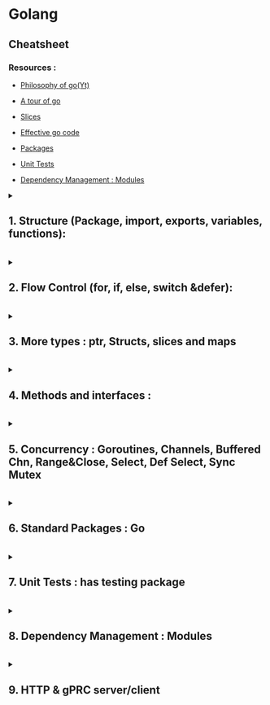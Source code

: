 # Golang

## Cheatsheet 
### Resources :
- <a href="https://www.youtube.com/watch?v=sX8r6zATHGU">Philosophy of go(Yt)</a> 
- <a href="https://tour.golang.org/welcome/1">A tour of go</a>
- <a href="https://blog.golang.org/slices-intro">Slices</a>
- <a href="https://golang.org/doc/effective_go.html#introduction">Effective go code</a>
- <a href="https://golang.org/pkg/">Packages</a>

- <a href="https://blog.alexellis.io/golang-writing-unit-tests/">Unit Tests</a>

- <a href="https://blog.golang.org/using-go-modules">Dependency Management : Modules</a>

<details>
<summary>

## 1. Structure (Package, import, exports, variables, functions): 
</summary>

>first line is name of the package
```go
package go.com/cheatsheet
```
>import statement 

```go
 import "fmt" 
 ```

>Factored import statement
```go 
import ( 
    "fmt"
    "math"
)
//Import declaration          Local name of Sin
import   "lib/math"         //math.Sin
import m "lib/math"         //m.Sin
import . "lib/math"         //Sin

```

>Exported var or func needs to start with Capital Letter
```go 
var A int =1 //is accessible

var a int =1 // not accessible
```

>single and multi line commments
```go
//single line comment
/*
multi line
comment
*/
```


>Variables deaclaration:  var < name > < type > = < value > or infer by < name > := < value >
```go 
var a int = 1
var a=1 //auto inference 
var a,b int =1,2
var (
    a int =1
    b float32 =2
    c string ="1"
)
a := 1 //shorthand available only inside functions
```
>basic Types + const + typedef ->type
```go
bool
string
int  int8  int16  int32  int64
uint uint8 uint16 uint32 uint64 uintptr
byte // alias for uint8
rune // alias for int32, represents a Unicode code point
float32 float64
complex64 complex128

const Pi=3.14  // Cannot be declared using :=
type Myint int
type Name struct{
    first_name,last_name string
}
```

>Type casting, needs explicit casting ! / type inference
```go 
var a int =42
var f float64= float62(i)
var i int
j := i // j is an int
i := 42           // int
f := 3.142        // float64
g := 0.867 + 0.5i // complex128
```

> Functions
```go 
func function_name( [parameter list] ) [return_types]{
   body of the function
}

//naked fucntions : named return parameters with empty return(naked) statement, return named params
func name(params) (a int){
    return 
}

```

</details><br>

<details>
<summary>

## 2. Flow Control (for, if, else, switch &defer): 
</summary>

>For , the only looping construct
```go
for i := 0; i < 10; i++ {
	sum += i
}
for ;sum < 10; {  //init and post statement optional
	sum += sum
}
for sum < 10{    // with no semicolons, acts as while
    sum+=1
} 
for{             //infinite loop
    sum++
}
```

>if, else
```go
if a>100{
    a++
}else{
    a--
}
if a:=i/10;a>100{    //shorthand a, the walrus operator  kinda stuff 
    i++
}else{
    i-- //var a available in else too
} 
```
> Switch
```go
switch a:=i/10;a{
    case 1:
        break
    case 2,3,4:
    break         //multiple cases sep by comma
    default:
}
switch {            // if left empty, chooses true case top to bottom
    case '0' <= c && c <= '9':
        return c - '0'
    case 'a' <= c && c <= 'f':
        return c - 'a' + 10
    case 'A' <= c && c <= 'F':
        return c - 'A' + 10
}
//type switch refer interfaces
```

> defer : the deferred function is scheduled to be run immediately before the function executing the defer returns. The deferred call's arguments are evaluated immediately.
```go
defer fmt.Println("world")
fmt.Println("hello")
//output hello \n world \n
//multi defered func called in stack kinda lifo order
//Defer is commonly used to simplify functions that perform various clean-up actions.
```

</details><br>

<details>
<summary>

## 3. More types : ptr, Structs, slices and maps
</summary>

> Pointers (ditto to C , * - dereference, & - returns pointer to the var, except no pointer arithmetic)
```go
	p := &i         // point to i
	fmt.Println(*p) // read i through the pointer
	*p = 21         // set i through the pointer
	fmt.Println(i)  // see the new value of i
```

> Structs
```go
type Vertex struct{
    X,Y int
}

var (
    v1=Vertex{1,2}
    v2=Vertex{X:1}
    p=&Vertex{1,2} //gets a *Vertex
)
(*p).X=2
p.X=2  // or directly permitted
```

> Arrays - Fixed length 
```go
var a [10]int
var b [2]string
```


>Slices : A slice does not store any data, are like references to arrays  ;append() ;  len() cap()  , empty ->nil , make
```go
primes := [6]int{2, 3, 5, 7, 11, 13}
var s []int = primes[1:4]             //slice a[low:high]  high not included
fmt.Println(s)                        // [3 5 7]
s=append(s,2) //func append(s []T, vs ...T) []T
fmt.Println(s)                        // [3 5 7 2]

b=[]bool{true, true, false}            // creates an array, then builds a slice that references it:

fmt.Printf("len=%d cap=%d %v\n", len(s), cap(s), s) 

a := make([]int, 5)  // len(a)=5
b := make([]int, 0, 5) // len(b)=0, cap(b)=5

```

> Range
```go
for index, value := range pow {
	fmt.Printf("2**%d = %d\n", index, value)
}
for i := range pow {}  // only index

```

> Maps
```go
var m = make(map[string]Vertex)
var n= map[string]int{}
var n map[string]int          //needs to be initialized
k:=map[int]int{ 1:2,3:3}      //only inside func
k[4]=4                        // add key-value 
delete(k,4)                   //delete key-value
k=k[4]                        // returns default type value, no error thrown
val,ok :=k[4]                 // ok true if present else false(val=0/""/false)

```

</details><br>
<details>
<summary>

## 4. Methods and interfaces : 
</summary> 

> Methods - kinda like operator overloading on types
```go
type Vertex struct {
	X, Y float64
}
//func (special rec arg) name([args list]) [return type]{}
func (v Vertex) Abs() float64 {
	return math.Sqrt(v.X*v.X + v.Y*v.Y)
}
//declare with ptr to be able to modify value, convenience, Go interprets the statement v.Scale(5) as (&v).Scale(5) since the Scale method has a pointer receiver. 
func (v *Vertex) Scale(f float64) {	
    v.X = v.X * f
	v.Y = v.Y * f
}
v := Vertex{3, 4}
fmt.Println(v.Abs())        //variable.method_name()


/*
You can only declare a method with a receiver whose type is defined in the same package as the method. You cannot declare a method with a receiver whose type is defined in another package (which includes the built-in types such as int). 
*/
```

>Interface :as a set of method signatures. 

```go
type Vertex struct{var x,y float64}
type myfloat float64
func (v Vertex) abs() float64{
    return math.Sqrt(v.x*v.x+v.y*v.y)
}

func (f myfloat) abs() float64{
    if f<0{return -f}
    return f
}
type Abser interface{
    abs() float64 
}
var a Abser
a=myfloat{6} 
fmt.Println(a.abs())
a=Vertex{2,3}
fmt.Println(a.abs())
/*
#interface -> set of method signature matching args and return types, it is implicit(no implements required)
#Can contain any type which implements all method signatures
#Can only be used to call that method, nothing else can be accessed
#holds (value,type)
# calling with nil value calls function with nil value (but has concrete type :- ptr)
#calling nil interface method is runtime error ! (
    var a abser
    a.abs() // error
    )  
# can have zero method empty interface
*/
//Type assertion : access underlying value 
val:=i.(int) // if i doesnt have that concrete type, trigger a panic !
t,ok:=i.(int) // ok=true if ctype found else false(with t= 0 value)

//Type Switch : i.(type)can only be used in type switch,. v will have the value 
switch v := i.(type) {
    case T:
        // here v has type T
    case S:
        // here v has type S
    default:
        // no match; here v has the same type as i
}
//Stringer interface
func (ip IPAddr) String() string{
	return fmt.Sprintf("%v.%v.%v.%v",ip[0],ip[1],ip[2],ip[3])
}
```

</details><br>

<details>
<summary>

## 5. Concurrency : Goroutines, Channels, Buffered Chn, Range&Close, Select, Def Select, Sync Mutex
</summary>

>Go routines :  lightweight thread managed by the Go runtime. evaluation in curr goroutine, exec in new
```go
go f(x,y,z)
```

>Channels : sends and receives block until the other side is ready. 
```go
ch := make(chan int)
ch <- v    // Send v to channel ch.
v := <-ch  // Receive from ch, and assign value to v.
// Sends to a buffered channel block only when the buffer is full. Receives block when the buffer is empty. 
ch := make(chan int, 100)
close(ch)
//Note: Only the sender should close a channel, never the receiver. Sending on a closed channel will cause a panic.
for i := range ch {}
v, ok := <-ch // ok indicates whether channel closed or open
```
>Select : The select statement lets a goroutine wait on multiple communication operations.
A select blocks until one of its cases can run, then it executes that case. It chooses one at random if multiple are ready. 
The default case in a select is run if no other case is ready.
```go
//channels -> c & quit
select {
    case c <- x:
        x, y = y, x+y
    case <-quit:{
        fmt.Println("quit")
        return
    }
    default:
        //try a send or receive without blocking: 
}
```
>sync.Mutex
```go
type SafeCounter struct {
	mu sync.Mutex
	v  map[string]int
}
c.mu.Lock()
// Lock so only one goroutine at a time can access the map c.v.
c.v[key]++
c.mu.Unlock()
func(){
	c.mu.Lock()
	defer c.mu.Unlock() //clean in case u need to return value
    return c.v[key]
}
```

</details><br>
<details>
<summary>

## 6. Standard Packages : Go 
</summary>
<a href="https://golang.org/pkg/fmt/">"fmt"</a></br>
<a href="https://golang.org/pkg/sync/">"sync"</a></br>
<a href="https://golang.org/pkg/fmt/">"fmt"</a></br>
<a href="https://golang.org/pkg/strings/">"strings"</a></br>
<a href="https://golang.org/pkg/strconv/">"strconv"</a></br>
<a href="https://golang.org/pkg/os/">"os"</a></br>
<a href="https://golang.org/pkg/http/">"http"</a>
</details>
<br>

<details>
<summary>

## 7. Unit Tests : has testing package
</summary>
 
https://blog.alexellis.io/golang-writing-unit-tests/
```go
import testing //built in
// name the file name_test.go
func Test<name>(t * testing.T){
    var tests = []struct { //tabular tests
        a, b,want int
    }{
        {0, 1, 0},
        {1, 0, 0},
    }
//t.Run enables running “subtests”, one for each table entry. These are shown separately when executing go test -v.
    for _, tt := range tests {
        testname := fmt.Sprintf("%d,%d", tt.a, tt.b)
        t.Run(testname, func(t *testing.T) {  //naming tests 
            ans := IntMin(tt.a, tt.b)
            if ans != tt.want {
                t.Errorf("got %d, want %d", ans, tt.want)
            }
        })
    }
}

/*
go test -v
//to check coverage
go test -cover
go test -coverprofile=coverage.out
go tool cover -html=coverage.out //gives html file to visualize
*/
```
</pre>
</details>

<br>


<details>
<summary>

## 8. Dependency Management : Modules 
</summary>

Modules : https://blog.golang.org/using-go-modules , 

project structure https://eli.thegreenplace.net/2019/simple-go-project-layout-with-modules/ 
 
```go

```
</details><br>

<details >
<summary>

## 9. HTTP & gPRC server/client 
</summary>

Reason : https://www.youtube.com/watch?v=u4LWEXDP7_M  

protoc buff :https://tutorialedge.net/golang/go-protocol-buffer-tutorial/ , 

grpc : https://tutorialedge.net/golang/go-grpc-beginners-tutorial/#video-tutorial 

>.proto file  : $protoc --go_out=. --go-grpc_out=. filename.proto
```go
syntax="proto3";
package main;

message HelloRequest{
    string name=1; //type name= size or ex from which it is inferred 
}
message HelloReply {
    string message = 1; //message can be nested
}
  
service Greeter{
    rpc SayHello (HelloRequest) returns (HelloReply) {}
}
```
>Server: define typer server, implement function(rpc) ; create, register new server, listen on tcp port. 
```go
package main

import (
	"context"
	"log"
	"net"

	"google.golang.org/grpc"
)

const (
	port = ":50051"
)

// server is used to implement GreeterServer.
type server struct {
	UnimplementedGreeterServer
}

// SayHello implements GreeterServer
func (s *server) SayHello(ctx context.Context, in *HelloRequest) (*HelloReply, error) {
	log.Printf("Received: %v", in.GetName())
	return &HelloReply{Message: "Hello " + in.GetName()}, nil
}

func main() {
	lis, err := net.Listen("tcp", port)
	if err != nil {
		log.Fatalf("failed to listen: %v", err)
	}
	s := grpc.NewServer()
	RegisterGreeterServer(s, &server{})
	if err := s.Serve(lis); err != nil {
		log.Fatalf("failed to serve: %v", err)
	}
}

```
>client : dial the address, create hrpc connection, create context, call rpc
```go
package main

import (
	"context"
	"log"
	"os"
	"time"

	"google.golang.org/grpc"
)

const (
	address     = "localhost:50051"
	defaultName = "Rakshith"
)

func main() {
	// Set up a connection to the server.
	conn, err := grpc.Dial(address, grpc.WithInsecure(), grpc.WithBlock())
	if err != nil {
		log.Fatalf("did not connect: %v", err)
	}
	defer conn.Close()
	c := NewGreeterClient(conn)
	name := defaultName
	if len(os.Args) > 1 {
		name = os.Args[1]
	}

	// Contact the server and print out its response.
	ctx, cancel := context.WithTimeout(context.Background(), time.Second)
	defer cancel()
	r, err := c.SayHello(ctx, &HelloRequest{Name: name})
	if err != nil {
		log.Fatalf("could not greet: %v", err)
	}
	log.Printf("Greeting: %s", r.GetMessage())
}

```
</details><br>
